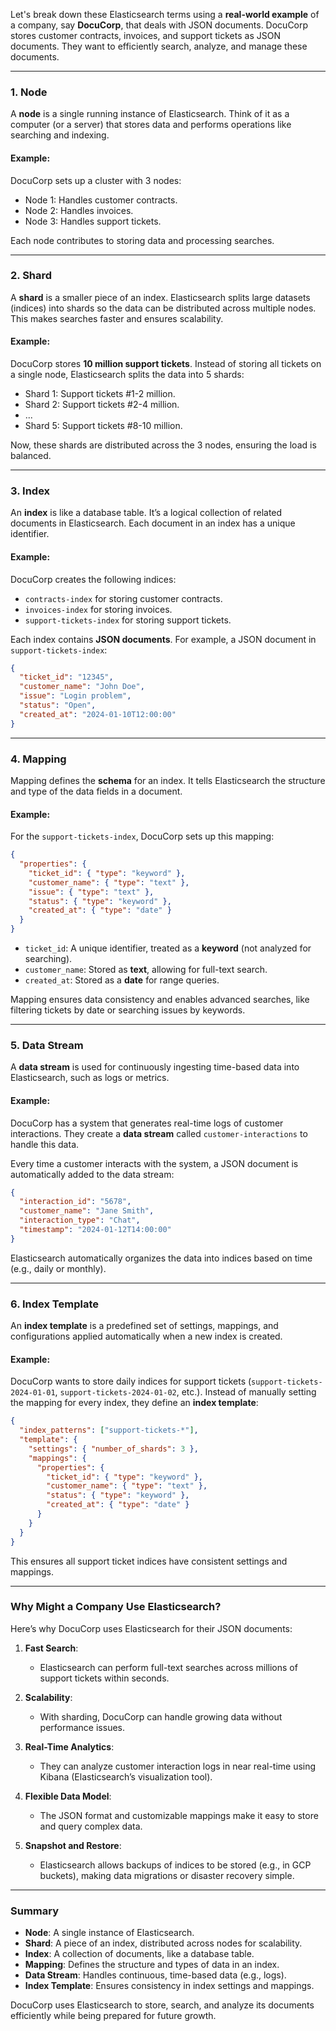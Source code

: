 Let's break down these Elasticsearch terms using a **real-world example** of a company, say **DocuCorp**, that deals with JSON documents. DocuCorp stores customer contracts, invoices, and support tickets as JSON documents. They want to efficiently search, analyze, and manage these documents.

---

### **1. Node**
A **node** is a single running instance of Elasticsearch. Think of it as a computer (or a server) that stores data and performs operations like searching and indexing.

#### Example:
DocuCorp sets up a cluster with 3 nodes:
- Node 1: Handles customer contracts.
- Node 2: Handles invoices.
- Node 3: Handles support tickets.

Each node contributes to storing data and processing searches.

---

### **2. Shard**
A **shard** is a smaller piece of an index. Elasticsearch splits large datasets (indices) into shards so the data can be distributed across multiple nodes. This makes searches faster and ensures scalability.

#### Example:
DocuCorp stores **10 million support tickets**. Instead of storing all tickets on a single node, Elasticsearch splits the data into 5 shards:
- Shard 1: Support tickets #1-2 million.
- Shard 2: Support tickets #2-4 million.
- ...
- Shard 5: Support tickets #8-10 million.

Now, these shards are distributed across the 3 nodes, ensuring the load is balanced.

---

### **3. Index**
An **index** is like a database table. It’s a logical collection of related documents in Elasticsearch. Each document in an index has a unique identifier.

#### Example:
DocuCorp creates the following indices:
- `contracts-index` for storing customer contracts.
- `invoices-index` for storing invoices.
- `support-tickets-index` for storing support tickets.

Each index contains **JSON documents**. For example, a JSON document in `support-tickets-index`:
```json
{
  "ticket_id": "12345",
  "customer_name": "John Doe",
  "issue": "Login problem",
  "status": "Open",
  "created_at": "2024-01-10T12:00:00"
}
```

---

### **4. Mapping**
Mapping defines the **schema** for an index. It tells Elasticsearch the structure and type of the data fields in a document.

#### Example:
For the `support-tickets-index`, DocuCorp sets up this mapping:
```json
{
  "properties": {
    "ticket_id": { "type": "keyword" },
    "customer_name": { "type": "text" },
    "issue": { "type": "text" },
    "status": { "type": "keyword" },
    "created_at": { "type": "date" }
  }
}
```
- `ticket_id`: A unique identifier, treated as a **keyword** (not analyzed for searching).
- `customer_name`: Stored as **text**, allowing for full-text search.
- `created_at`: Stored as a **date** for range queries.

Mapping ensures data consistency and enables advanced searches, like filtering tickets by date or searching issues by keywords.

---

### **5. Data Stream**
A **data stream** is used for continuously ingesting time-based data into Elasticsearch, such as logs or metrics.

#### Example:
DocuCorp has a system that generates real-time logs of customer interactions. They create a **data stream** called `customer-interactions` to handle this data.

Every time a customer interacts with the system, a JSON document is automatically added to the data stream:
```json
{
  "interaction_id": "5678",
  "customer_name": "Jane Smith",
  "interaction_type": "Chat",
  "timestamp": "2024-01-12T14:00:00"
}
```

Elasticsearch automatically organizes the data into indices based on time (e.g., daily or monthly).

---

### **6. Index Template**
An **index template** is a predefined set of settings, mappings, and configurations applied automatically when a new index is created.

#### Example:
DocuCorp wants to store daily indices for support tickets (`support-tickets-2024-01-01`, `support-tickets-2024-01-02`, etc.). Instead of manually setting the mapping for every index, they define an **index template**:
```json
{
  "index_patterns": ["support-tickets-*"],
  "template": {
    "settings": { "number_of_shards": 3 },
    "mappings": {
      "properties": {
        "ticket_id": { "type": "keyword" },
        "customer_name": { "type": "text" },
        "status": { "type": "keyword" },
        "created_at": { "type": "date" }
      }
    }
  }
}
```
This ensures all support ticket indices have consistent settings and mappings.

---

### **Why Might a Company Use Elasticsearch?**
Here’s why DocuCorp uses Elasticsearch for their JSON documents:

1. **Fast Search**:
   - Elasticsearch can perform full-text searches across millions of support tickets within seconds.

2. **Scalability**:
   - With sharding, DocuCorp can handle growing data without performance issues.

3. **Real-Time Analytics**:
   - They can analyze customer interaction logs in near real-time using Kibana (Elasticsearch’s visualization tool).

4. **Flexible Data Model**:
   - The JSON format and customizable mappings make it easy to store and query complex data.

5. **Snapshot and Restore**:
   - Elasticsearch allows backups of indices to be stored (e.g., in GCP buckets), making data migrations or disaster recovery simple.

---

### **Summary**
- **Node**: A single instance of Elasticsearch.
- **Shard**: A piece of an index, distributed across nodes for scalability.
- **Index**: A collection of documents, like a database table.
- **Mapping**: Defines the structure and types of data in an index.
- **Data Stream**: Handles continuous, time-based data (e.g., logs).
- **Index Template**: Ensures consistency in index settings and mappings.

DocuCorp uses Elasticsearch to store, search, and analyze its documents efficiently while being prepared for future growth.
